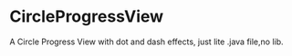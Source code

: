 # CircleProgressView
A Circle Progress View with dot and dash effects, just lite .java file,no lib.
